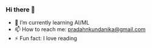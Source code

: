 ### Hi there 👋

- 🌱 I’m currently learning AI/ML
- 📫 How to reach me: pradahnkundanika@gmail.com
- ⚡ Fun fact: I love reading
